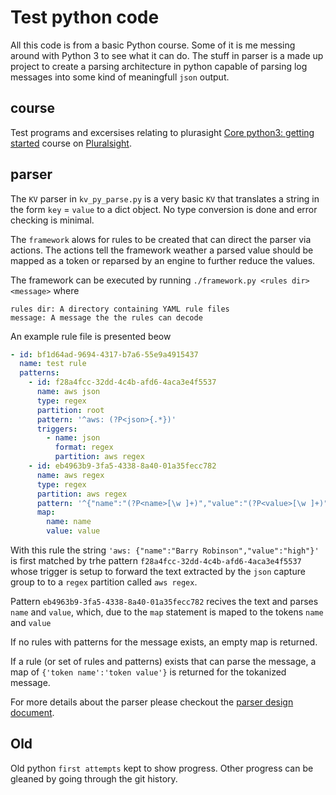 # Test python code 

All this code is from a basic Python course. Some of it is me messing around with Python 3 to see what it can do. The stuff in parser is a made up project to create a parsing architecture in python capable of parsing log messages into some kind of meaningfull `json` output.

## course

Test programs and excersises relating to plurasight [Core python3: getting started](https://app.pluralsight.com/library/courses/getting-started-python-core/table-of-contents) course on [Pluralsight](https://app.pluralsight.com/library/). 
## parser

The `KV` parser in `kv_py_parse.py` is a very basic `KV` that translates a string in the form `key` = `value` to a dict object. No type conversion is done and error checking is minimal. 

The `framework` alows for rules to be created that can direct the parser via actions. The actions tell the framework weather a parsed value should be mapped as a token or reparsed by an engine to further reduce the values.

The framework can be executed by running `./framework.py <rules dir> <message>` where

    rules dir: A directory containing YAML rule files
    message: A message the the rules can decode

An example rule file is presented beow 

```yaml
- id: bf1d64ad-9694-4317-b7a6-55e9a4915437
  name: test rule
  patterns: 
    - id: f28a4fcc-32dd-4c4b-afd6-4aca3e4f5537
      name: aws json
      type: regex 
      partition: root
      pattern: '^aws: (?P<json>{.*})'
      triggers:
        - name: json
          format: regex
          partition: aws regex
    - id: eb4963b9-3fa5-4338-8a40-01a35fecc782
      name: aws regex
      type: regex
      partition: aws regex
      pattern: '^{"name":"(?P<name>[\w ]+)","value":"(?P<value>[\w ]+)"}'
      map:
        name: name
        value: value
```

With this rule the string `'aws: {"name":"Barry Robinson","value":"high"}'` is first matched by trhe pattern `f28a4fcc-32dd-4c4b-afd6-4aca3e4f5537` whose trigger is setup to forward the text extracted by the `json` capture group to to a `regex` partition called `aws regex`. 

Pattern `eb4963b9-3fa5-4338-8a40-01a35fecc782` recives the text and parses `name` and `value`, which, due to the `map` statement is maped to the tokens `name` and `value`

If no rules with patterns for the message exists, an empty map is returned. 

If a rule (or set of rules and patterns) exists that can parse the message, a map of `{'token name':'token value'}` is returned for the tokanized message. 

For more details about the parser please checkout the [parser design document](parser/docs/design.md).


## Old 

Old python `first attempts` kept to show progress. Other progress can be gleaned by going through the git history.